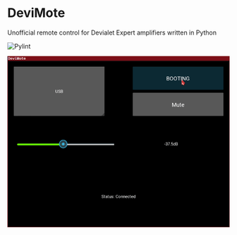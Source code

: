 <!--
SPDX-FileCopyrightText: 2020 Dimitris Lampridis <dlampridis@gmail.com>

SPDX-License-Identifier: CC0-1.0
-->

# DeviMote
Unofficial remote control for Devialet Expert amplifiers written in Python

![Pylint](https://github.com/gnulabis/devimote/workflows/Pylint/badge.svg?branch=main)

![](doc/images/devimote_demo.gif)
